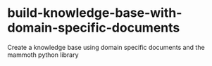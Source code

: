 # build-knowledge-base-with-domain-specific-documents
Create a knowledge base using domain specific documents and the mammoth python library

